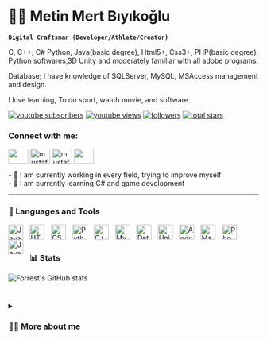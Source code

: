 # 🏄‍♂️ Metin Mert Bıyıkoğlu

**`Digital Craftsman (Developer/Athlete/Creator)`**

C, C++, C# Python, Java(basic degree), Html5+, Css3+, PHP(basic degree), Python softwares,3D Unity and moderately familiar with all adobe programs.

Database; I have knowledge of SQLServer, MySQL, MSAccess management and design.

I love learning, To do sport, watch movie, and software.

   <p align="left">
      <a href="https://www.youtube.com/channel/UCU68Y7jGrzC5NSJT5ybcFxA?sub_confirmation=1">
         <img alt="youtube subscribers" title="Subscribe to my YouTube channel" src="https://custom-icon-badges.demolab.com/youtube/channel/subscribers/UCU68Y7jGrzC5NSJT5ybcFxA?color=%23E05D44&label=SUBSCRIBE&logo=video&logoColor=white&style=for-the-badge&labelColor=CE4630"/></a> 
   
   <a href="https://www.youtube.com/channel/UCU68Y7jGrzC5NSJT5ybcFxA">
         <img alt="youtube views" title="YouTube views" src="https://custom-icon-badges.demolab.com/youtube/channel/views/UCU68Y7jGrzC5NSJT5ybcFxA?color=%23E1AD0E&logo=eye&logoColor=white&style=for-the-badge&labelColor=C79600"/></a> 
      <a href="https://github.com/eyyometo?tab=followers">
         <img alt="followers" title="Follow me on Github" src="https://custom-icon-badges.demolab.com/github/followers/eyyometo?color=236ad3&labelColor=1155ba&style=for-the-badge&logo=person-add&label=Follow&logoColor=white"/></a>
      <a href="https://github.com/eyyometo?tab=repositories&sort=stargazers">
         <img alt="total stars" title="Total stars on GitHub" src="https://custom-icon-badges.demolab.com/github/stars/eyyometo?color=55960c&style=for-the-badge&labelColor=488207&logo=star"/></a>
         <h3 align="left">Connect with me:</h3>
<p align="left">
<a href="https://twitter.com/reelmeto" target="blank"><img align="center" src="https://raw.githubusercontent.com/rahuldkjain/github-profile-readme-generator /master/src/images/icons/Social/twitter.svg" alt="" height="30" width="40" /></a>
<a href="https://linkedin.com/in/mustafakoca99" target="blank"><img align="center" src="https://raw.githubusercontent.com/rahuldkjain/github-profile-readme-generator/master/src/images/icons/Social/linked-in-alt.svg" alt="mustafakoca99" height="30" width="40" /></a>
<a href="https://instagram.com/eyyometo" target="blank"><img align="center" src="https://raw.githubusercontent.com/rahuldkjain/github-profile-readme-generator /master/src/images/icons/Social/instagram.svg" alt="mustafakoca99" height="30" width="40" /></a>
<a href="https://www.facebook.com/eyyometo/" target="blank"><img align="center" src="https://raw.githubusercontent.com/rahuldkjain/github-profile-readme-generator /master/src/images/icons/Social/facebook.svg" alt="" height="30" width="40" /></a>
</p>
- 🔭 I am currently working in every field, trying to improve myself
<br>
- 🌱 I am currently learning C# and game devolopment
   </p>

---

### 🧰 Languages and Tools

<img align="left" alt="Java" width="30px" style="padding-right:10px;" src="https://cdn.jsdelivr.net/gh/devicons/devicon/icons/java/java-original.svg"/>

<img align="left" alt="HTML" width="30px" style="padding-right:10px;" src="https://cdn.jsdelivr.net/gh/devicons/devicon/icons/html5/html5-plain.svg" />
<img align="left" alt="CSS" width="30px" style="padding-right:10px;" src="https://cdn.jsdelivr.net/gh/devicons/devicon/icons/css3/css3-plain.svg" />

<img align="left" alt="Python" width="30px" style="padding-right:10px;" src="https://cdn.jsdelivr.net/gh/devicons/devicon/icons/python/python-plain.svg" />
<img align="left" alt="C++" width="30px" style="padding-right:10px;" src="https://cdn.jsdelivr.net/gh/devicons/devicon/icons/cplusplus/cplusplus-line.svg" />
<img align="left" alt="Mysql" width="30px" style="padding-right:10px;" src="https://cdn.jsdelivr.net/npm/devicons@1.8.0/!SVG/mysql.svg" />

<img align="left" alt="Database" width="30px" style="padding-right:10px;" src="https://cdn.jsdelivr.net/npm/devicons@1.8.0/!SVG/database.svg" />

<img align="left" alt="Unity" width="30px" style="padding-right:10px;" src="https://cdn.jsdelivr.net/npm/devicons@1.8.0/!SVG/unity_small.svg" />

<img align="left" alt="Android" width="30px" style="padding-right:10px;" src="https://cdn.jsdelivr.net/npm/devicons@1.8.0/!SVG/android.svg" />
<img align="left" alt="Mssql" width="30px" style="padding-right:10px;" src="https://cdn.jsdelivr.net/npm/devicons@1.8.0/!SVG/msql_server.svg" />

<img align="left" alt="Php" width="30px" style="padding-right:10px;" src="https://cdn.jsdelivr.net/npm/devicons@1.8.0/!SVG/php.svg" />

<img align="left" alt="Java" width="30px" style="padding-right:10px;" src="https://cdn.jsdelivr.net/npm/devicons@1.8.0/!SVG/java.svg" />



<br />

#



### 📊 Stats

![Forrest's GitHub stats](https://github-readme-stats.vercel.app/api?username=forrestknight&show_icons=true&theme=gruvbox)

<!-- ![GitHub Streak](https://streak-stats.demolab.com?user=ForrestKnight&theme=gruvbox&border_radius=4.5) -->

#

<details>
 <summary><h3>👨‍💻 More about me</h3></summary>
   My acquaintance with software dates back to my high school days. I can't describe myself as a hardworking student :( but I'm good at doing what I put my mind to. I spent high school working on software. My major was database programming. I also learned basic things like html and css during these classes. I am currently a student at Bartın University and I am improving myself. I live in Turkey. I try to be a complete person rather than a single subject.

[website]: https://metinmertbiyikoglu.com
[youtube]: https://www.youtube.com/channel/UCU68Y7jGrzC5NSJT5ybcFxA

